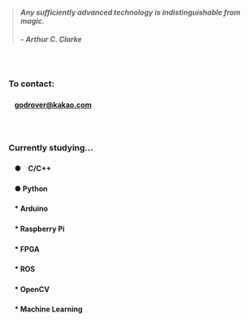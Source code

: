 > #### *Any sufficiently advanced technology is indistinguishable from magic.*
> ##### - Arthur C. Clarke

　

### 　**To contact:**
#### 　　godrover@kakao.com

　

### 　**Currently studying...**
#### 　　●　C/C++
#### 　　●   Python
#### 　　*  Arduino
#### 　　*  Raspberry Pi
#### 　　*  FPGA
#### 　　*  ROS
#### 　　*  OpenCV
#### 　　*  Machine Learning
